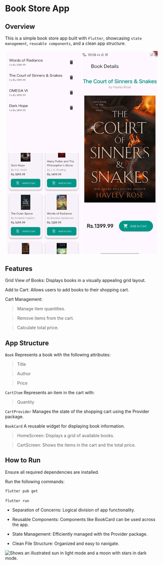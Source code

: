# Book Store App

## Overview ##

This is a simple book store app built with `Flutter`, showcasing `state management`, `reusable components`, and a clean app structure.

![Book Grid View](assets/screens.jpg)

## Features ##

Grid View of Books: Displays books in a visually appealing grid layout.

Add to Cart: Allows users to add books to their shopping cart.

Cart Management:

> Manage item quantities.

> Remove items from the cart.

> Calculate total price.

## App Structure ##

<!-- Models -->

`Book` Represents a book with the following attributes:

> Title

> Author

> Price

`CartItem` Represents an item in the cart with:

> Quantity

<!-- Providers -->

`CartProvider` Manages the state of the shopping cart using the Provider package.

<!-- Widgets -->

`BookCard` A reusable widget for displaying book information.

<!-- Screens -->

> HomeScreen: Displays a grid of available books.

> CartScreen: Shows the items in the cart and the total price.

## How to Run ##

Ensure all required dependencies are installed.

Run the following commands:

    flutter pub get

    flutter run
    
<!-- Best Practices Followed -->

- Separation of Concerns: Logical division of app functionality.

- Reusable Components: Components like BookCard can be used across the app.

- State Management: Efficiently managed with the Provider package.

- Clean File Structure: Organized and easy to navigate.

<picture>
  <source media="(prefers-color-scheme: dark)" srcset="https://user-images.githubusercontent.com/25423296/163456776-7f95b81a-f1ed-45f7-b7ab-8fa810d529fa.png">
  <source media="(prefers-color-scheme: light)" srcset="https://user-images.githubusercontent.com/25423296/163456779-a8556205-d0a5-45e2-ac17-42d089e3c3f8.png">
  <img alt="Shows an illustrated sun in light mode and a moon with stars in dark mode." src="https://user-images.githubusercontent.com/25423296/163456779-a8556205-d0a5-45e2-ac17-42d089e3c3f8.png">
</picture>
